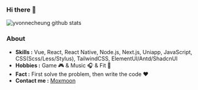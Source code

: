 ### Hi there :ice_cream:


<!--
**YvonneCheung/YvonneCheung** is a ✨ _special_ ✨ repository because its `README.md` (this file) appears on your GitHub profile.

Here are some ideas to get you started:

- 🔭 I’m currently working on ...
- 🌱 I’m currently learning ...
- 👯 I’m looking to collaborate on ...
- 🤔 I’m looking for help with ...
- 💬 Ask me about ...
- 📫 How to reach me: ...
- 😄 Pronouns: ...
- ⚡ Fun fact: ...
-->
![yvonnecheung github stats](https://github-readme-stats.vercel.app/api?username=moxmoon&count_private=true&show_icons=true&theme=dracula)

### About

-  **Skills :** Vue, React, React Native, Node.js, Next.js, Uniapp, JavaScript, CSS(Scss/Less/Stylus), TailwindCSS, ElementUI/Antd/ShadcnUI
-  **Hobbies :** Game :video_game: & Music :headphones: & Fit :dancer:
-  **Fact :** First solve the problem, then write the code :heart:
-  **Contact me :** [Moxmoon](mailto:xixixixiao@hotmail.com)
